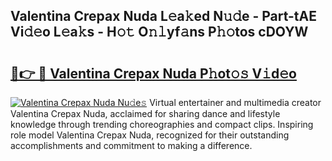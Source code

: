 ## Valentina Crepax Nuda L𝚎a𝚔ed N𝚞𝚍e - Part-tAE Vi𝚍𝚎o L𝚎a𝚔s - H𝚘𝚝 O𝚗𝚕yf𝚊ns P𝚑𝚘tos cDOYW

# <h2><a href="http://kf2o21.oniu.top/?m=Valentina+Crepax+Nuda">🔗👉 🔴 Valentina Crepax Nuda P𝚑ot𝚘𝚜 V𝚒d𝚎o</a></h2>

[![Valentina Crepax Nuda Nu𝚍e𝚜](https://i.imgur.com/0qMVB7G.gif)](http://kf2o21.oniu.top/?m=Valentina+Crepax+Nuda)
Virtual entertainer and multimedia creator Valentina Crepax Nuda, acclaimed for sharing dance and lifestyle knowledge through trending choreographies and compact clips. Inspiring role model Valentina Crepax Nuda, recognized for their outstanding accomplishments and commitment to making a difference.  
